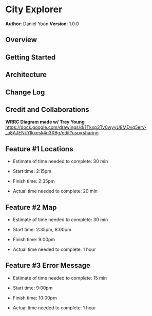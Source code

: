 # City Explorer

**Author**: Daniel Yoon
**Version**: 1.0.0

## Overview
<!-- Provide a high level overview of what this application is and why you are building it, beyond the fact that it's an assignment for this class. (i.e. What's your problem domain?) -->


## Getting Started
<!-- What are the steps that a user must take in order to build this app on their own machine and get it running? -->

## Architecture
<!-- Provide a detailed description of the application design. What technologies (languages, libraries, etc) you're using, and any other relevant design information. -->

## Change Log
<!-- Use this area to document the iterative changes made to your application as each feature is successfully implemented. Use time stamps. Here's an example:

01-01-2001 4:59pm - Application now has a fully-functional express server, with a GET route for the location resource. -->

## Credit and Collaborations
<!-- Give credit (and a link) to other people or resources that helped you build this application. -->

**WRRC Diagram made w/ Trey Young**
https://docs.google.com/drawings/d/1Tkxp3Tv0wyyU8MDvq5erv-_a8AJENkYlkxesk4n3XBg/edit?usp=sharing


## Feature #1 Locations

* Estimate of time needed to complete: 30 min

* Start time: 2:15pm

* Finish time: 2:35pm

* Actual time needed to complete: 20 min

## Feature #2 Map

* Estimate of time needed to complete: 30 min

* Start time: 2:35pm, 8:00pm

* Finish time: 9:00pm

* Actual time needed to complete: 1 hour

## Feature #3 Error Message

* Estimate of time needed to complete: 15 min

* Start time: 9:00pm

* Finish time: 10:00pm

* Actual time needed to complete: 1 hour
